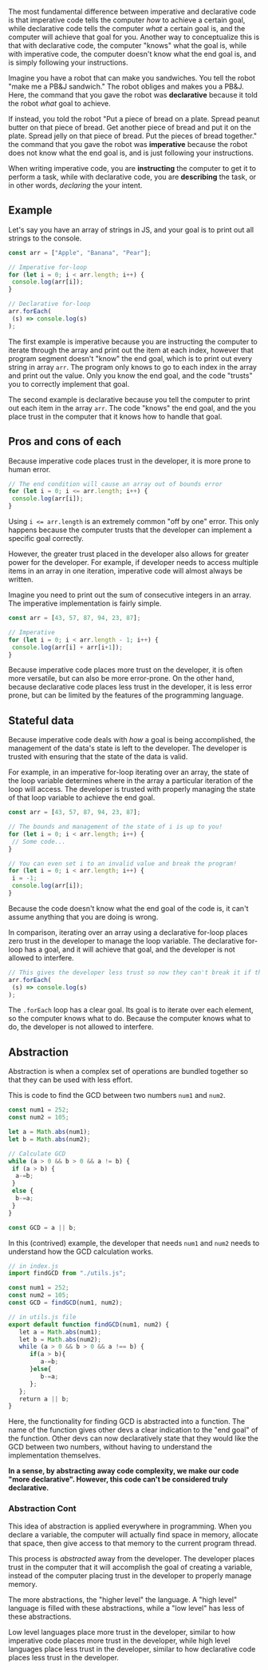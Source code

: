 
The most fundamental difference between imperative and declarative code is that imperative code tells the computer *how* to achieve a certain goal, while declarative code tells the computer *what* a certain goal is, and the computer will achieve that goal for you. Another way to conceptualize this is that with declarative code, the computer "knows" what the goal is, while with imperative code, the computer doesn't know what the end goal is, and is simply following your instructions.

Imagine you have a robot that can make you sandwiches. You tell the robot "make me a PB&J sandwich." The robot obliges and makes you a PB&J. Here, the command that you gave the robot was **declarative** because it told the robot *what* goal to achieve.

If instead, you told the robot "Put a piece of bread on a plate. Spread peanut butter on that piece of bread. Get another piece of bread and put it on the plate. Spread jelly on that piece of bread. Put the pieces of bread together." the command that you gave the robot was **imperative** because the robot does not know what the end goal is, and is just following your instructions.

When writing imperative code, you are **instructing** the computer to get it to perform a task, while with declarative code, you are **describing** the task, or in other words, *declaring* the your intent. 

## Example

Let's say you have an array of strings in JS, and your goal is to print out all strings to the console.

```js
const arr = ["Apple", "Banana", "Pear"];

// Imperative for-loop
for (let i = 0; i < arr.length; i++) {
 console.log(arr[i]);
}

// Declarative for-loop
arr.forEach(
 (s) => console.log(s)
);
```

The first example is imperative because you are instructing the computer to iterate through the array and print out the item at each index, however that program segment doesn't "know" the end goal, which is to print out every string in array `arr`.  The program only knows to go to each index in the array and print out the value. Only you know the end goal, and the code "trusts" you to correctly implement that goal.

The second example is declarative because you tell the computer to print out each item in the array `arr`. The code "knows" the end goal, and the you place trust in the computer that it knows how to handle that goal.

## Pros and cons of each

Because imperative code places trust in the developer, it is more prone to human error.

```js
// The end condition will cause an array out of bounds error
for (let i = 0; i <= arr.length; i++) {
 console.log(arr[i]);
}
```

Using `i <= arr.length` is an extremely common "off by one" error. This only happens because the computer trusts that the developer can implement a specific goal correctly.

However, the greater trust placed in the developer also allows for greater power for the developer. For example, if developer needs to access multiple items in an array in one iteration, imperative code will almost always be written.

Imagine you need to print out the sum of consecutive integers in an array. The imperative implementation is fairly simple.

```js
const arr = [43, 57, 87, 94, 23, 87];

// Imperative
for (let i = 0; i < arr.length - 1; i++) {
 console.log(arr[i] + arr[i+1]);
}
```

Because imperative code places more trust on the developer, it is often more versatile, but can also be more error-prone. On the other hand, because declarative code places less trust in the developer, it is less error prone, but can be limited by the features of the programming language.

## Stateful data

Because imperative code deals with *how* a goal is being accomplished, the management of the data's state is left to the developer. The developer is trusted with ensuring that the state of the data is valid.

For example, in an imperative for-loop iterating over an array, the state of the loop variable determines where in the array a particular iteration of the loop will access. The developer is trusted with properly managing the state of that loop variable to achieve the end goal.

```js
const arr = [43, 57, 87, 94, 23, 87];

// The bounds and management of the state of i is up to you!
for (let i = 0; i < arr.length; i++) {
 // Some code...
}

// You can even set i to an invalid value and break the program!
for (let i = 0; i < arr.length; i++) {
 i = -1;
 console.log(arr[i]);
}
```

Because the code doesn't know what the end goal of the code is, it can't assume anything that you are doing is wrong.

In comparison, iterating over an array using a declarative for-loop places zero trust in the developer to manage the loop variable. The declarative for-loop has a goal, and it will achieve that goal, and the developer is not allowed to interfere.

```js
// This gives the developer less trust so now they can't break it if they tried.
arr.forEach(
 (s) => console.log(s)
);
```

The `.forEach` loop has a clear goal. Its goal is to iterate over each element, so the computer knows what to do. Because the computer knows what to do, the developer is not allowed to interfere.

## Abstraction

Abstraction is when a complex set of operations are bundled together so that they can be used with less effort.

This is code to find the GCD between two numbers `num1` and `num2`.

```js
const num1 = 252;
const num2 = 105;

let a = Math.abs(num1);
let b = Math.abs(num2);

// Calculate GCD
while (a > 0 && b > 0 && a != b) {
 if (a > b) {
  a-=b;
 }
 else {
  b-=a;
 }
}

const GCD = a || b;
```

In this (contrived) example, the developer that needs `num1` and `num2` needs to understand how the GCD calculation works.

```js
// in index.js
import findGCD from "./utils.js";

const num1 = 252;
const num2 = 105;
const GCD = findGCD(num1, num2);
```

```js
// in utils.js file
export default function findGCD(num1, num2) {
   let a = Math.abs(num1);
   let b = Math.abs(num2);
   while (a > 0 && b > 0 && a !== b) {
      if(a > b){
         a-=b;
      }else{
         b-=a;
      };
   };
   return a || b;
}
```

Here, the functionality for finding GCD is abstracted into a function. The name of the function gives other devs a clear indication to the "end goal" of the function. Other devs can now declaratively state that they would like the GCD between two numbers, without having to understand the implementation themselves.

**In a sense, by abstracting away code complexity, we make our code "more declarative". However, this code can't be considered truly declarative.**

### Abstraction Cont

This idea of abstraction is applied everywhere in programming. When you declare a variable, the computer will actually find space in memory, allocate that space, then give access to that memory to the current program thread.

This process is *abstracted* away from the developer. The developer places trust in the computer that it will accomplish the goal of creating a variable, instead of the computer placing trust in the developer to properly manage memory.

The more abstractions, the "higher level" the language. A "high level" language is filled with these abstractions, while a "low level" has less of these abstractions.

Low level languages place more trust in the developer, similar to how imperative code places more trust in the developer, while high level languages place less trust in the developer, similar to how declarative code places less trust in the developer.
